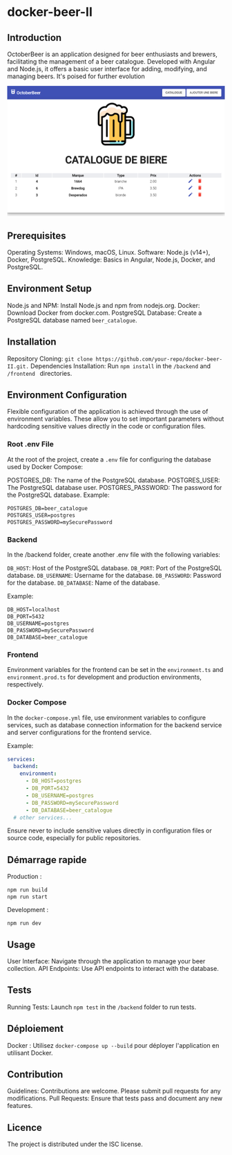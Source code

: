# docker-beer-II

## Introduction

OctoberBeer is an application designed for beer enthusiasts and brewers, facilitating the management of a beer catalogue. Developed with Angular and Node.js, it offers a basic user interface for adding, modifying, and managing beers. It's poised for further evolution

![Alt text](image.png)

## Prerequisites

Operating Systems: Windows, macOS, Linux.
Software: Node.js (v14+), Docker, PostgreSQL.
Knowledge: Basics in Angular, Node.js, Docker, and PostgreSQL.

## Environment Setup

Node.js and NPM: Install Node.js and npm from nodejs.org.
Docker: Download Docker from docker.com.
PostgreSQL Database: Create a PostgreSQL database named `beer_catalogue`.

## Installation

Repository Cloning: `git clone https://github.com/your-repo/docker-beer-II.git.`
Dependencies Installation: Run `npm install` in the `/backend` and `/frontend ` directories.

## Environment Configuration
Flexible configuration of the application is achieved through the use of environment variables. These allow you to set important parameters without hardcoding sensitive values directly in the code or configuration files.

### Root .env File
At the root of the project, create a `.env` file for configuring the database used by Docker Compose:

POSTGRES_DB: The name of the PostgreSQL database.
POSTGRES_USER: The PostgreSQL database user.
POSTGRES_PASSWORD: The password for the PostgreSQL database.
Example:

``` dotenv
POSTGRES_DB=beer_catalogue
POSTGRES_USER=postgres
POSTGRES_PASSWORD=mySecurePassword
```

### Backend
In the /backend folder, create another .env file with the following variables:

`DB_HOST`: Host of the PostgreSQL database.
`DB_PORT`: Port of the PostgreSQL database.
`DB_USERNAME`: Username for the database.
`DB_PASSWORD`: Password for the database.
`DB_DATABASE`: Name of the database.

Example:
``` dotenv
DB_HOST=localhost
DB_PORT=5432
DB_USERNAME=postgres
DB_PASSWORD=mySecurePassword
DB_DATABASE=beer_catalogue
```

### Frontend
Environment variables for the frontend can be set in the `environment.ts` and `environment.prod.ts` for development and production environments, respectively.

### Docker Compose
In the `docker-compose.yml` file, use environment variables to configure services, such as database connection information for the backend service and server configurations for the frontend service.

Example:
``` yaml
services:
  backend:
    environment:
      - DB_HOST=postgres
      - DB_PORT=5432
      - DB_USERNAME=postgres
      - DB_PASSWORD=mySecurePassword
      - DB_DATABASE=beer_catalogue
  # other services...
```

Ensure never to include sensitive values directly in configuration files or source code, especially for public repositories.

## Démarrage rapide

Production :
```
npm run build
npm run start 
```

Development :
```
npm run dev
```

## Usage

User Interface: Navigate through the application to manage your beer collection.
API Endpoints: Use API endpoints to interact with the database.

## Tests

Running Tests: Launch `npm test` in the `/backend` folder to run tests.

## Déploiement

Docker : Utilisez `docker-compose up --build` pour déployer l'application en utilisant Docker.

## Contribution

Guidelines: Contributions are welcome. Please submit pull requests for any modifications.
Pull Requests: Ensure that tests pass and document any new features.

## Licence

The project is distributed under the ISC license.